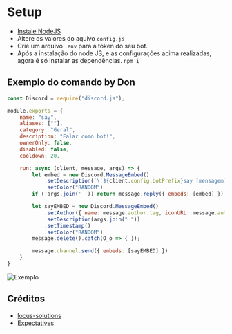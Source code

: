 # Setup
* <a href="https://nodejs.org/dist/v16.14.0/node-v16.14.0-x64.msi">Instale NodeJS</a>
* Altere os valores do aquivo `config.js`
* Crie um arquivo `.env` para a token do seu bot.
* Após a instalação do node JS, e as configurações acima realizadas, agora é só instalar as dependências. `npm i`


## Exemplo do comando by Don
```js
const Discord = require("discord.js");

module.exports = {
    name: "say",
    aliases: [""],
    category: "Geral",
    description: "Falar como bot!",
    ownerOnly: false,
    disabled: false,
    cooldown: 20,

    run: async (client, message, args) => {
        let embed = new Discord.MessageEmbed()
            .setDescription(`\`${client.config.botPrefix}say [mensagem]\``)
            .setColor("RANDOM")
        if (!args.join(' ')) return message.reply({ embeds: [embed] })

        let sayEMBED = new Discord.MessageEmbed()
            .setAuthor({ name: message.author.tag, iconURL: message.author.displayAvatarURL({ dyanmic: true }) })
            .setDescription(args.join(" "))
            .setTimestamp()
            .setColor("RANDOM")
        message.delete().catch(O_o => { });

        message.channel.send({ embeds: [sayEMBED] })
    }
}

```
<img src="https://i.imgur.com/PIIxt9V.png" alt="Exemplo">

## Créditos
* <a href="https://github.com/locus-solutions">locus-solutions</a>
* <a href="https://github.com/Expectatives">Expectatives</a>
